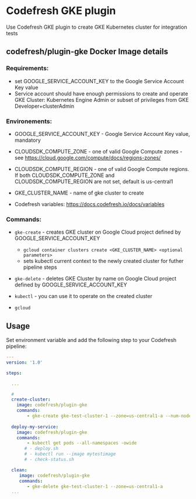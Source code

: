 # Codefresh GKE plugin

Use Codefresh GKE plugin to create GKE Kubernetes cluster for integration tests 


## codefresh/plugin-gke Docker Image details

### Requirements:
  - set GOOGLE_SERVICE_ACCOUNT_KEY to the Google Service Account Key value
  - Service account should have enough permissions to create and operate GKE Cluster:
    Kubernetes Engine Admin or subset of privileges from GKE Developer+clusterAdmin  

### Environements:
  - GOOGLE_SERVICE_ACCOUNT_KEY - Google Service Account Key value, mandatory

  - CLOUDSDK_COMPUTE_ZONE - one of valid Google Compute zones - see https://cloud.google.com/compute/docs/regions-zones/
  - CLOUDSDK_COMPUTE_REGION - one of valid Google Compute regions. If both CLOUDSDK_COMPUTE_ZONE and CLOUDSDK_COMPUTE_REGION are not set, default is us-central1
  
  - GKE_CLUSTER_NAME - name of gke cluster to create  
  
  - Codefresh variables: https://docs.codefresh.io/docs/variables

### Commands: 

* `gke-create` - creates GKE cluster on Google Cloud project defined by GOOGLE_SERVICE_ACCOUNT_KEY
  - `gcloud container clusters create <GKE_CLUSTER_NAME> <optional parameters>`
  - sets kubectl current context to the newly created cluster for futher pipeline steps

* `gke-delete` - deletes GKE Cluster by name on Google Cloud project defined by GOOGLE_SERVICE_ACCOUNT_KEY  
  
* `kubectl` - you can use it to operate on the created cluster 
* `gcloud`

## Usage

Set environment variable and add the following step to your Codefresh pipeline:

```yaml
---
version: '1.0'

steps:

  ...

  # 
  create-cluster:
    image: codefresh/plugin-gke
    commands: 
        - gke-create gke-test-cluster-1 --zone=us-central1-a --num-nodes 2 --machine-type n1-standard-2
    
  deploy-my-service:
    image: codefresh/plugin-gke
    commands:
        - kubectl get pods --all-namespaces -owide
       # - deploy.sh
       # - kubectl run --image mytestimage
       # - check-status.sh

  clean:
     image: codefresh/plugin-gke
     commands:
        - gke-delete gke-test-cluster-1 --zone=us-central1-a 
  ...

```